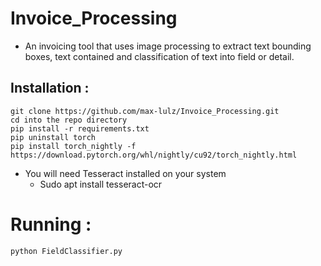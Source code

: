 # Invoice_Processing

- An invoicing tool that uses image processing to extract text bounding boxes, text contained and classification of text into field or detail.

## Installation :

```
git clone https://github.com/max-lulz/Invoice_Processing.git
cd into the repo directory
pip install -r requirements.txt
pip uninstall torch
pip install torch_nightly -f https://download.pytorch.org/whl/nightly/cu92/torch_nightly.html  
```

- You will need Tesseract installed on your system
  - Sudo apt install tesseract-ocr
  
# Running :
 
``` 
python FieldClassifier.py
```

